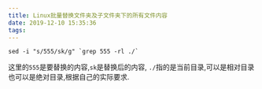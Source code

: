 ```yaml
---
title: Linux批量替换文件夹及子文件夹下的所有文件内容
date: 2019-12-10 15:35:36
tags:
---
```


```shell
sed -i "s/555/sk/g" `grep 555 -rl ./`
```

这里的`555`是要替换的内容,`sk`是替换后的内容, `./`指的是当前目录,可以是相对目录也可以是绝对目录,根据自己的实际要求.